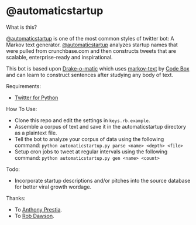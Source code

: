 # @automaticstartup

What is this?

[@automaticstartup](http://twitter.com/automaticstartup) is one of the most common styles of twitter bot: A Markov text generator. [@automaticstartup](http://twitter.com/automaticstartup) analyzes startup names that were pulled from crunchbase.com and then constructs tweets that are scalable, enterprise-ready and inspirational.

This bot is based upon [Drake-o-matic](https://twitter.com/drakeomatic) which uses [markov-text](https://github.com/codebox/markov-text) by [Code Box](http://http://codebox.org.uk) and can learn to construct sentences after studying any body of text.

Requirements:
 * [Twitter for Python](https://pypi.python.org/pypi/twitter)

How To Use:
 * Clone this repo and edit the settings in `keys.rb.example`.
 * Assemble a corpus of text and save it in the automaticstartup directory as a plaintext file.
 * Tell the bot to analyze your corpus of data using the following command: `python automaticstartup.py parse <name> <depth> <file>`
 * Setup cron jobs to tweet at regular intervals using the following command: `python automaticstartup.py gen <name> <count>`

Todo:
 * Incorporate startup descriptions and/or pitches into the source database for better viral growth wordage.

Thanks:
 * To [Anthony Prestia](https://github.com/prestia).
 * To [Rob Dawson](https://github.com/codebox).